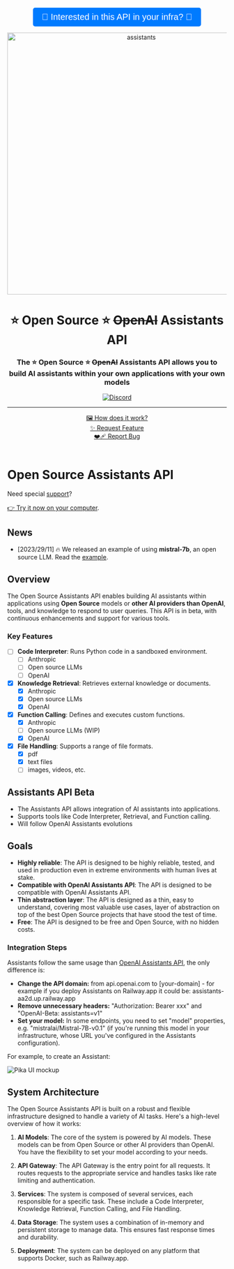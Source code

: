 <p align="center">
  <a href="https://cal.com/louis030195/assistants">
    <button style="font-size:20px; color:white; background-color:#007BFF; border:none; padding:10px 20px; border-radius:5px; cursor:pointer;">
      🚀 Interested in this API in your infra? 🚀
    </button>
  </a>
</p>

<p align="center">
<img width="600" alt="assistants" src="https://github.com/stellar-amenities/assistants/assets/25003283/08d69b68-10a3-4ef5-9f99-bd3bc9bbb568">
  <h1 align="center">⭐️ Open Source ⭐️ <s>OpenAI</s> Assistants API</h1>

  <h3 align="center">The ⭐️ Open Source ⭐️ <s>OpenAI</s> Assistants API allows you to build AI assistants within your own applications with your own models</h3>

  <p align="center">
    <div align="center">
      <a href="https://discord.gg/XMetBW3zCG"><img alt="Discord" src="https://img.shields.io/discord/1066022656845025310?color=black&style=for-the-badge"></a>
      <hr />
      <a href="https://link.excalidraw.com/readonly/YSE7DNzB2LmEPfVdCqq3">🖼️ How does it work?</a>
      <br />
      <a href="https://github.com/stellar-amenities/assistants/issues/new?assignees=&labels=enhancement">✨ Request Feature</a>
      <br />
      <a href="https://github.com/stellar-amenities/assistants/issues/new?assignees=&labels=bug">❤️‍🩹 Report Bug</a>
    </div>
    <br />
  </p>
</p>


# Open Source Assistants API

Need special [support](https://cal.com/louis030195/assistants)?

[👉 Try it now on your computer](./examples/hello-world-anthropic-curl/README.md).

## News

- [2023/29/11] 🔥 We released an example of using **mistral-7b**, an open source LLM. Read the [example](./examples/hello-world-mistral-curl/README.md).

## Overview
The Open Source Assistants API enables building AI assistants within applications using **Open Source** models or **other AI providers than OpenAI**, tools, and knowledge to respond to user queries. This API is in beta, with continuous enhancements and support for various tools.

### Key Features
- [ ] **Code Interpreter**: Runs Python code in a sandboxed environment.
  - [ ] Anthropic
  - [ ] Open source LLMs
  - [ ] OpenAI
- [x] **Knowledge Retrieval**: Retrieves external knowledge or documents.
  - [x] Anthropic
  - [x] Open source LLMs
  - [x] OpenAI
- [x] **Function Calling**: Defines and executes custom functions.
  - [x] Anthropic
  - [ ] Open source LLMs (WIP)
  - [x] OpenAI
- [x] **File Handling**: Supports a range of file formats.
  - [x] pdf
  - [x] text files
  - [ ] images, videos, etc.

## Assistants API Beta
- The Assistants API allows integration of AI assistants into applications.
- Supports tools like Code Interpreter, Retrieval, and Function calling.
- Will follow OpenAI Assistants evolutions

## Goals 
- **Highly reliable**: The API is designed to be highly reliable, tested, and used in production even in extreme environments with human lives at stake.
- **Compatible with OpenAI Assistants API**: The API is designed to be compatible with OpenAI Assistants API.
- **Thin abstraction layer**: The API is designed as a thin, easy to understand, covering most valuable use cases, layer of abstraction on top of the best Open Source projects that have stood the test of time.
- **Free**: The API is designed to be free and Open Source, with no hidden costs.

### Integration Steps

Assistants follow the same usage than [OpenAI Assistants API](https://platform.openai.com/docs/assistants/overview), the only difference is:

- **Change the API domain:** from api.openai.com to [your-domain] - for example if you deploy Assistants on Railway.app it could be: assistants-aa2d.up.railway.app
- **Remove unnecessary headers:** "Authorization: Bearer xxx" and "OpenAI-Beta: assistants=v1"
- **Set your model:** In some endpoints, you need to set "model" properties, e.g. "mistralai/Mistral-7B-v0.1" (if you're running this model in your infrastructure, whose URL you've configured in the Assistants configuration).

For example, to create an Assistant: 

![Pika UI mockup](https://github.com/stellar-amenities/assistants/assets/25003283/08d69b68-10a3-4ef5-9f99-bd3bc9bbb568)

## System Architecture

The Open Source Assistants API is built on a robust and flexible infrastructure designed to handle a variety of AI tasks. Here's a high-level overview of how it works:

1. **AI Models**: The core of the system is powered by AI models. These models can be from Open Source or other AI providers than OpenAI. You have the flexibility to set your model according to your needs.

2. **API Gateway**: The API Gateway is the entry point for all requests. It routes requests to the appropriate service and handles tasks like rate limiting and authentication.

3. **Services**: The system is composed of several services, each responsible for a specific task. These include a Code Interpreter, Knowledge Retrieval, Function Calling, and File Handling.

4. **Data Storage**: The system uses a combination of in-memory and persistent storage to manage data. This ensures fast response times and durability.

5. **Deployment**: The system can be deployed on any platform that supports Docker, such as Railway.app.
